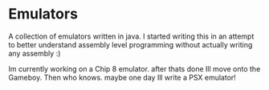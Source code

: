 # Emulators

A collection of emulators written in java. I started writing this in an attempt to
better understand assembly level programming without actually writing any assembly :)

Im currently working on a Chip 8 emulator. after thats done Ill move onto the Gameboy.
Then who knows. maybe one day Ill write a PSX emulator!